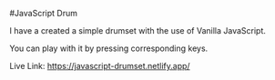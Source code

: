 #JavaScript Drum

I have a created a simple drumset with the use of Vanilla  JavaScript.

You can play with it by pressing corresponding keys.

Live Link: https://javascript-drumset.netlify.app/
